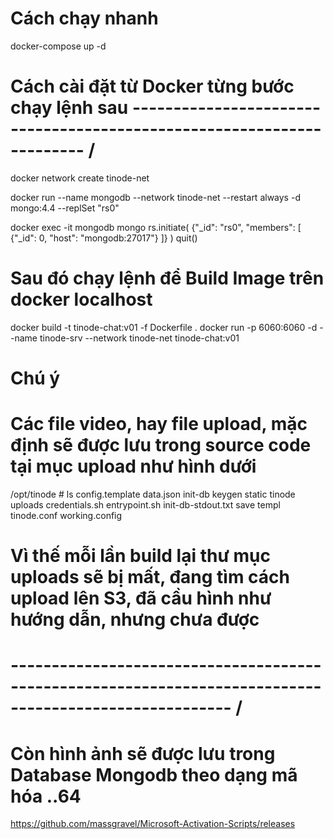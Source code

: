 # Cách chạy nhanh 
docker-compose up -d

# Cách cài đặt từ Docker từng bước chạy lệnh sau ---------------------------------------------------------------------- /
docker network create tinode-net

docker run --name mongodb --network tinode-net --restart always -d mongo:4.4 --replSet "rs0"

docker exec -it mongodb mongo
rs.initiate( {"_id": "rs0", "members": [ {"_id": 0, "host": "mongodb:27017"} ]} )
quit()

# Sau đó chạy lệnh để Build Image trên docker localhost 

docker build -t tinode-chat:v01 -f Dockerfile .
docker run -p 6060:6060 -d --name tinode-srv --network tinode-net tinode-chat:v01

# Chú ý

# Các file video, hay file upload, mặc định sẽ được lưu trong source code tại mục upload như hình dưới
/opt/tinode # ls
config.template     data.json           init-db             keygen              static              tinode              uploads
credentials.sh      entrypoint.sh       init-db-stdout.txt  save                templ               tinode.conf         working.config
# Vì thế mỗi lần build lại thư mục uploads sẽ bị mất, đang tìm cách upload lên S3, đã cầu hình như hướng dẫn, nhưng chưa được

# ------------------------------------------------------------------------------------------------------- /

# Còn hình ảnh sẽ được lưu trong Database Mongodb theo dạng mã hóa ..64

https://github.com/massgravel/Microsoft-Activation-Scripts/releases
